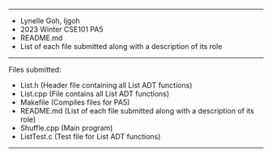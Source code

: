********************************************************************************* 
* Lynelle Goh, ljgoh <br>
* 2023 Winter CSE101 PA5 <br>
* README.md <br>
* List of each file submitted along with a description of its role <br>
*********************************************************************************
Files submitted: <br>
- List.h (Header file containing all List ADT functions) <br>
- List.cpp (File contains all List ADT functions) <br>
- Makefile (Compiles files for PA5) <br>
- README.md (List of each file submitted along with a description of its role) <br>
- Shuffle.cpp (Main program) <br>
- ListTest.c (Test file for List ADT functions) <br>
*********************************************************************************

